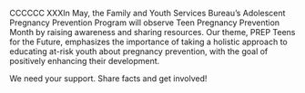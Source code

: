 <p class="hero-text">CCCCCC XXXIn May, the Family and Youth Services Bureau’s Adolescent Pregnancy Prevention Program will observe Teen Pregnancy Prevention Month by raising awareness and sharing resources. Our theme, PREP Teens for the Future, emphasizes the importance of taking a holistic approach to educating at-risk youth about pregnancy prevention, with the goal of positively enhancing their development.</p>
<p class="hero-text">We need your support. Share facts and get involved!</p>
